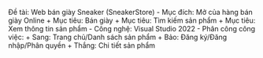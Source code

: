 Đề tài: Web bán giày Sneaker (SneakerStore) 
    - Mục đích: Mở của hàng bán giày Online
            + Mục tiêu: Bán giày
                + Mục tiêu: Tìm kiếm sản phẩm
                + Mục tiêu: Xem thông tin sản phẩm
    - Công nghệ: Visual Studio 2022
    - Phân công công việc: 
        + Sang: Trang chủ/Danh sách sản phẩm
        + Bảo:  Đăng ký/Đăng nhập/Phân quyền
        + Thắng: Chi tiết sản phẩm
